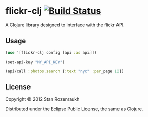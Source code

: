 # flickr-clj [![Build Status](https://secure.travis-ci.org/stanistan/flickr-clj.png)](http://travis-ci.org/stanistan/flickr-clj)

A Clojure library designed to interface with the flickr API.

## Usage

```clj
(use '[flickr-clj config [api :as api]])

(set-api-key "MY_API_KEY")

(api/call :photos.search {:text "nyc" :per_page 10})
```

## License

Copyright © 2012 Stan Rozenraukh

Distributed under the Eclipse Public License, the same as Clojure.
